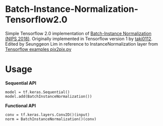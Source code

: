 # Batch-Instance-Normalization-Tensorflow2.0
Simple Tensorflow 2.0 implementation of [Batch-Instance Normalization (NIPS 2018)](https://arxiv.org/abs/1805.07925).
Originally implemented in Tensorflow version 1 by [taki0112](https://github.com/taki0112/Batch_Instance_Normalization-Tensorflow).
Edited by Seunggeon Lim in reference to InstanceNormalization layer from [Tensorflow examples pix2pix.py](https://github.com/tensorflow/examples/blob/master/tensorflow_examples/models/pix2pix/pix2pix.py)

# Usage
**Sequential API**
```
model = tf.keras.Sequential()
model.add(BatchInstanceNormalization())
```
**Functional API**
```
conv = tf.keras.layers.Conv2D()(input)
norm = BatchInstanceNormalization()(conv)
```
